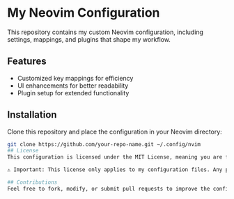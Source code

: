 # My Neovim Configuration

This repository contains my custom Neovim configuration, including settings, mappings, and plugins that shape my workflow.

## Features
- Customized key mappings for efficiency
- UI enhancements for better readability
- Plugin setup for extended functionality

## Installation
Clone this repository and place the configuration in your Neovim directory:
```sh
git clone https://github.com/your-repo-name.git ~/.config/nvim
## License
This configuration is licensed under the MIT License, meaning you are free to use, modify, and distribute it as you see fit.

⚠️ Important: This license only applies to my configuration files. Any plugins, themes, or other dependencies used within this setup retain their respective licenses. Please check their documentation for details.

## Contributions
Feel free to fork, modify, or submit pull requests to improve the configuration!
